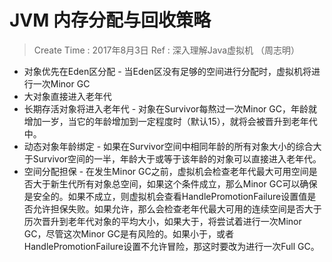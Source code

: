 
# JVM 内存分配与回收策略

> Create Time : 2017年8月3日  Ref : 深入理解Java虚拟机 （周志明）

* 对象优先在Eden区分配 - 当Eden区没有足够的空间进行分配时，虚拟机将进行一次Minor GC
* 大对象直接进入老年代
* 长期存活对象将进入老年代 - 对象在Survivor每熬过一次Minor GC，年龄就增加一岁，当它的年龄增加到一定程度时（默认15），就将会被晋升到老年代中。
* 动态对象年龄绑定 - 如果在Survivor空间中相同年龄的所有对象大小的综合大于Survivor空间的一半，年龄大于或等于该年龄的对象可以直接进入老年代。
* 空间分配担保 - 在发生Minor GC之前，虚拟机会检查老年代最大可用空间是否大于新生代所有对象总空间，如果这个条件成立，那么Minor GC可以确保是安全的。如果不成立，则虚拟机会查看HandlePromotionFailure设置值是否允许担保失败。如果允许，那么会检查老年代最大可用的连续空间是否大于历次晋升到老年代对象的平均大小，如果大于，将尝试着进行一次Minor GC，尽管这次Minor GC是有风险的。如果小于，或者HandlePromotionFailure设置不允许冒险，那这时要改为进行一次Full GC。



